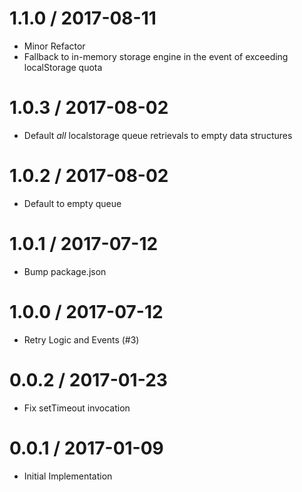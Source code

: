 
1.1.0 / 2017-08-11
==================

 * Minor Refactor
 * Fallback to in-memory storage engine in the event of exceeding localStorage quota

1.0.3 / 2017-08-02
==================

 * Default *all* localstorage queue retrievals to empty data structures

1.0.2 / 2017-08-02
==================

 * Default to empty queue

1.0.1 / 2017-07-12
==================

 * Bump package.json

1.0.0 / 2017-07-12
==================

  * Retry Logic and Events (#3)

0.0.2 / 2017-01-23
==================

  * Fix setTimeout invocation

0.0.1 / 2017-01-09
===================

 * Initial Implementation
